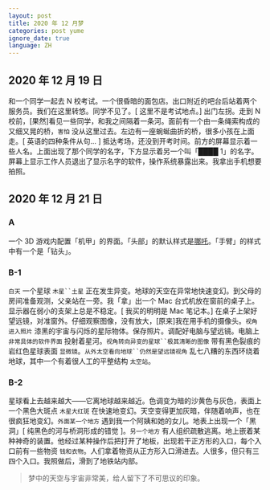 ```yaml
---
layout: post
title: 2020 年 12 月梦
categories: post yume
ignore_date: true
language: ZH
---
```

## 2020 年 12 月 19 日

和一个同学一起去 N 校考试。一个很昏暗的面包店。出口附近的吧台后站着两个服务员。我们在这里转悠。同学不见了。[ 这里不是考试地点。] 出门左拐。走到 N 校前，[果然]看见一些同学，和我之间隔着一条河。面前有一个由一条绳索构成的又细又晃的桥，`害怕` 没从这里过去。左边有一座蜿蜒曲折的桥，很多小孩在上面走。[ 英语的四种条件从句... ] 抵达考场，还没到开考时间。前方的屏幕显示着一些人名。上面出现了那个同学的名字，下方显示着另一个叫「████ 1」的名字。屏幕上显示工作人员退出了显示名字的软件，操作系统暴露出来。我拿出手机想要拍照。

## 2020 年 12 月 21 日

### A

一个 3D 游戏内配置「机甲」的界面。「头部」的默认样式是[哪吒](https://zh.wikipedia.org/zh-cn/%E5%93%AA%E5%90%92)。「手臂」的样式中有一个是「钻头」。

### B-1

`白天` 一个星球 `木星``土星` 正在发生异变。地球的天空在异常地快速变幻。到父母的房间准备观测，父亲站在一旁。我「拿」出一个 Mac 台式机放在窗前的桌子上。显示器在弱小的支架上总是不稳定。[ 我买的明明是 Mac 笔记本。] 在桌子上架好望远镜，对准窗外。仔细观察图像，没有放大，[原来]我在用手机的摄像头。`视角进入照片` 漆黑的宇宙与闪烁的星际物体。保存照片。调配好电脑与望远镜。电脑上 `非常具体的软件界面` 投射着星河。`视角转向异变的星球``极其清晰的图像` 带有黑色裂痕的岩红色星球表面 `显微镜`。`从外太空看向地球``仍然是望远镜视角` 乱七八糟的东西环绕着地球，其中一个有着很人工的平整结构 `太空站`。

### B-2

星球看上去越来越大——它离地球越来越近。色调变为暗的沙黄色与灰色，表面上一个黑色大斑点 `木星大红斑` 在快速地变幻。天空变得更加灰暗，伴随着响声，也在很疯狂地变幻。`外面某一个地方` 遇到我一个阿姨和她的女儿。地表上出现一个「黑洞」[ 纯黑色的河与桥洞形成的错觉 ]。`另一个地方` 有人组织疏散逃离。地上嵌着某种神奇的装置。他经过某种操作后把打开了地板，出现若干正方形的入口，每个入口前有一些物资 `钱和衣物`。人们拿着物资从正方形入口滑进去。人很多，但只有三四个入口。我照做后，滑到了地铁站内部。

> 梦中的天空与宇宙非常美，给人留下了不可思议的印象。
